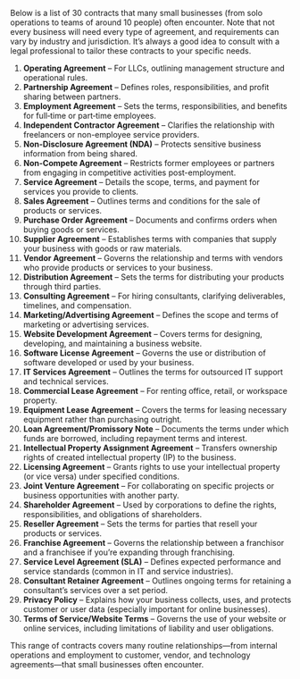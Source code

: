 Below is a list of 30 contracts that many small businesses (from solo operations to teams of around 10 people) often encounter. Note that not every business will need every type of agreement, and requirements can vary by industry and jurisdiction. It’s always a good idea to consult with a legal professional to tailor these contracts to your specific needs.

1. **Operating Agreement** – For LLCs, outlining management structure and operational rules.
2. **Partnership Agreement** – Defines roles, responsibilities, and profit sharing between partners.
3. **Employment Agreement** – Sets the terms, responsibilities, and benefits for full‐time or part‐time employees.
4. **Independent Contractor Agreement** – Clarifies the relationship with freelancers or non-employee service providers.
5. **Non-Disclosure Agreement (NDA)** – Protects sensitive business information from being shared.
6. **Non-Compete Agreement** – Restricts former employees or partners from engaging in competitive activities post-employment.
7. **Service Agreement** – Details the scope, terms, and payment for services you provide to clients.
8. **Sales Agreement** – Outlines terms and conditions for the sale of products or services.
9. **Purchase Order Agreement** – Documents and confirms orders when buying goods or services.
10. **Supplier Agreement** – Establishes terms with companies that supply your business with goods or raw materials.
11. **Vendor Agreement** – Governs the relationship and terms with vendors who provide products or services to your business.
12. **Distribution Agreement** – Sets the terms for distributing your products through third parties.
13. **Consulting Agreement** – For hiring consultants, clarifying deliverables, timelines, and compensation.
14. **Marketing/Advertising Agreement** – Defines the scope and terms of marketing or advertising services.
15. **Website Development Agreement** – Covers terms for designing, developing, and maintaining a business website.
16. **Software License Agreement** – Governs the use or distribution of software developed or used by your business.
17. **IT Services Agreement** – Outlines the terms for outsourced IT support and technical services.
18. **Commercial Lease Agreement** – For renting office, retail, or workspace property.
19. **Equipment Lease Agreement** – Covers the terms for leasing necessary equipment rather than purchasing outright.
20. **Loan Agreement/Promissory Note** – Documents the terms under which funds are borrowed, including repayment terms and interest.
21. **Intellectual Property Assignment Agreement** – Transfers ownership rights of created intellectual property (IP) to the business.
22. **Licensing Agreement** – Grants rights to use your intellectual property (or vice versa) under specified conditions.
23. **Joint Venture Agreement** – For collaborating on specific projects or business opportunities with another party.
24. **Shareholder Agreement** – Used by corporations to define the rights, responsibilities, and obligations of shareholders.
25. **Reseller Agreement** – Sets the terms for parties that resell your products or services.
26. **Franchise Agreement** – Governs the relationship between a franchisor and a franchisee if you’re expanding through franchising.
27. **Service Level Agreement (SLA)** – Defines expected performance and service standards (common in IT and service industries).
28. **Consultant Retainer Agreement** – Outlines ongoing terms for retaining a consultant’s services over a set period.
29. **Privacy Policy** – Explains how your business collects, uses, and protects customer or user data (especially important for online businesses).
30. **Terms of Service/Website Terms** – Governs the use of your website or online services, including limitations of liability and user obligations.

This range of contracts covers many routine relationships—from internal operations and employment to customer, vendor, and technology agreements—that small businesses often encounter.
